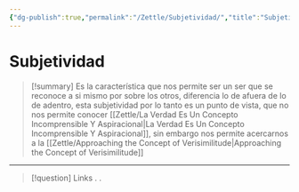 ```yaml
---
{"dg-publish":true,"permalink":"/Zettle/Subjetividad/","title":"Subjetividad","created":"Saturday, 2023-08-26, 9:28:02 pm","updated":"2023-09-25T12:37"}
---
```



# Subjetividad

> [!summary] 
> Es la característica que nos permite ser un ser que se reconoce a si mismo por sobre los otros, diferencia lo de afuera de lo de adentro, esta subjetividad por lo tanto es un punto de vista, que no nos permite conocer [[Zettle/La Verdad Es Un Concepto Incomprensible Y Aspiracional\|La Verdad Es Un Concepto Incomprensible Y Aspiracional]], sin embargo nos permite acercarnos a la [[Zettle/Approaching the Concept of Verisimilitude\|Approaching the Concept of Verisimilitude]]

- - - 
> [!question] Links
> .
> .
